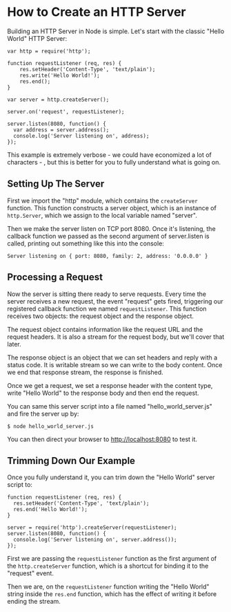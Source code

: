 # How to Create an HTTP Server

Building an HTTP Server in Node is simple. Let's start with the classic "Hello World" HTTP Server:

    var http = require('http');

	function requestListener (req, res) {
		res.setHeader('Content-Type', 'text/plain');
		res.write('Hello World!');
		res.end();
	}

	var server = http.createServer();

	server.on('request', requestListener);

	server.listen(8080, function() {
	  var address = server.address();
	  console.log('Server listening on', address);
	});

This example is extremely verbose - we could have economized a lot of characters - , but this is better for you to fully understand what is going on.

## Setting Up The Server

First we import the "http" module, which contains the `createServer` function. This function constructs a server object, which is an instance of `http.Server`, which we assign to the local variable named "server".

Then we make the server listen on TCP port 8080. Once it's listening, the callback function we passed as the second argument of server.listen is called, printing out something like this into the console:

    Server listening on { port: 8080, family: 2, address: '0.0.0.0' }

## Processing a Request

Now the server is sitting there ready to serve requests. Every time the server receives a new request, the event "request" gets fired, triggering our registered callback function we named `requestListener`. This function receives two objects: the request object and the response object.

The request object contains information like the request URL and the request headers. It is also a stream for the request body, but we'll cover that later.

The response object is an object that we can set headers and reply with a status code. It is writable stream so we can write to the body content. Once we end that response stream, the response is finished.

Once we get a request, we set a response header with the content type, write "Hello World" to the response body and then end the request.

You can same this server script into a file named "hello_world_server.js" and fire the server up by:

    $ node hello_world_server.js

You can then direct your browser to [http://localhost:8080](http://localhost:8080) to test it.

## Trimming Down Our Example

Once you fully understand it, you can trim down the "Hello World" server script to:

    function requestListener (req, res) {
	  res.setHeader('Content-Type', 'text/plain');
	  res.end('Hello World!');
	}
	
	server = require('http').createServer(requestListener);
	server.listen(8080, function() {
	  console.log('Server listening on', server.address());
	});

First we are passing the `requestListener` function as the first argument of the `http.createServer` function, which is a shortcut for binding it to the "request" event.

Then we are, on the `requestListener` function writing the "Hello World" string inside the `res.end` function, which has the effect of writing it before ending the stream.